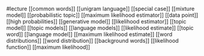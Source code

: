 #lecture
[[common words]]
[[unigram language]]
[[special case]]
[[mixture model]]
[[probabilistic topic]]
[[maximum likelihood estimator]]
[[data point]]
[[high probabilities]]
[[generative model]]
[[likelihood estimator]]
[[topic model]]
[[topic models]]
[[language models]]
[[likelihood estimate]]
[[topic word]]
[[language model]]
[[maximum likelihood estimate]]
[[word distributions]]
[[word distribution]]
[[background words]]
[[likelihood function]]
[[maximum likelihood]]
